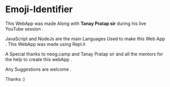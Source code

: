 # Emoji-Identifier
This WebApp was made Along with **Tanay Pratap sir** during his live YouTube session .

JavaScript and NodeJs are the main Languages Used to make this Web App .
This WebApp was made using Repl.it

A Special thanks to neog.camp and Tanay Pratap sir and all the mentors for the help to create this webApp .

Any Suggestions are welcome .

Thanks :)
